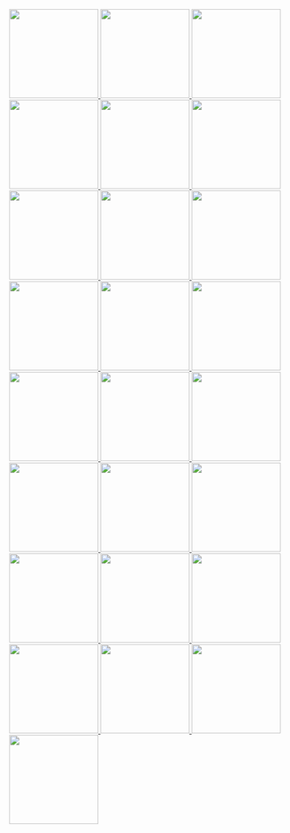 <!-- AOC TILES BEGIN -->
<a href="2022/01_Calorie_Counting/2.ts">
  <img src="../assets/Media/2022/01.png" width="161px">
</a>
<a href="2022/02_Rock_Paper_Scissors/2.ts">
  <img src="../assets/Media/2022/02.png" width="161px">
</a>
<a href="2022/03_Rucksack_Reorganization/2.ts">
  <img src="../assets/Media/2022/03.png" width="161px">
</a>
<a href="2022/04_Camp_Cleanup/2.ts">
  <img src="../assets/Media/2022/04.png" width="161px">
</a>
<a href="2022/05_Supply_Stacks/2.ts">
  <img src="../assets/Media/2022/05.png" width="161px">
</a>
<a href="2022/06_Tuning_Trouble/2.ts">
  <img src="../assets/Media/2022/06.png" width="161px">
</a>
<a href="2022/07_No_Space_Left_On_Device/2.ts">
  <img src="../assets/Media/2022/07.png" width="161px">
</a>
<a href="2022/08_Treetop_Tree_House/2.ts">
  <img src="../assets/Media/2022/08.png" width="161px">
</a>
<a href="2022/09_Rope_Bridge/2.ts">
  <img src="../assets/Media/2022/09.png" width="161px">
</a>
<a href="2022/10_Cathode-Ray_Tube/2.ts">
  <img src="../assets/Media/2022/10.png" width="161px">
</a>
<a href="2022/11_Monkey_in_the_Middle/2.ts">
  <img src="../assets/Media/2022/11.png" width="161px">
</a>
<a href="2022/12_Hill_Climbing_Algorithm/2.ts">
  <img src="../assets/Media/2022/12.png" width="161px">
</a>
<a href="2022/13_Distress_Signal/2.ts">
  <img src="../assets/Media/2022/13.png" width="161px">
</a>
<a href="2022/14_Regolith_Reservoir/2.ts">
  <img src="../assets/Media/2022/14.png" width="161px">
</a>
<a href="2022/15_Beacon_Exclusion_Zone/2.ts">
  <img src="../assets/Media/2022/15.png" width="161px">
</a>
<a href="2022/16_Proboscidea_Volcanium/2.ts">
  <img src="../assets/Media/2022/16.png" width="161px">
</a>
<a href="2022/17_Pyroclastic_Flow/2.ts">
  <img src="../assets/Media/2022/17.png" width="161px">
</a>
<a href="2022/18_Boiling_Boulders/2.ts">
  <img src="../assets/Media/2022/18.png" width="161px">
</a>
<a href="2022/19_Not_Enough_Minerals/2.ts">
  <img src="../assets/Media/2022/19.png" width="161px">
</a>
<a href="https://adventofcode.com/2022">
  <img src="../assets/Media/2022/20.png" width="161px">
</a>
<a href="https://adventofcode.com/2022">
  <img src="../assets/Media/2022/21.png" width="161px">
</a>
<a href="https://adventofcode.com/2022">
  <img src="../assets/Media/2022/22.png" width="161px">
</a>
<a href="https://adventofcode.com/2022">
  <img src="../assets/Media/2022/23.png" width="161px">
</a>
<a href="https://adventofcode.com/2022">
  <img src="../assets/Media/2022/24.png" width="161px">
</a>
<a href="https://adventofcode.com/2022">
  <img src="../assets/Media/2022/25.png" width="161px">
</a>
<!-- AOC TILES END -->